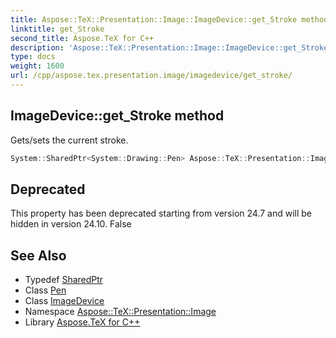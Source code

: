 ```yaml
---
title: Aspose::TeX::Presentation::Image::ImageDevice::get_Stroke method
linktitle: get_Stroke
second_title: Aspose.TeX for C++
description: 'Aspose::TeX::Presentation::Image::ImageDevice::get_Stroke method. Gets/sets the current stroke in C++.'
type: docs
weight: 1600
url: /cpp/aspose.tex.presentation.image/imagedevice/get_stroke/
---
```

## ImageDevice::get_Stroke method


Gets/sets the current stroke.

```cpp
System::SharedPtr<System::Drawing::Pen> Aspose::TeX::Presentation::Image::ImageDevice::get_Stroke() override
```


## Deprecated
This property has been deprecated starting from version 24.7 and will be hidden in version 24.10. False 

## See Also

* Typedef [SharedPtr](../../../system/sharedptr/)
* Class [Pen](../../../system.drawing/pen/)
* Class [ImageDevice](../)
* Namespace [Aspose::TeX::Presentation::Image](../../)
* Library [Aspose.TeX for C++](../../../)
